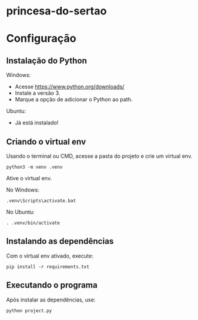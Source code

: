 # princesa-do-sertao

# Configuração

## Instalação do Python

Windows:

* Acesse https://www.python.org/downloads/
* Instale a versão 3.
* Marque a opção de adicionar o Python ao path.

Ubuntu:

* Já está instalado!

## Criando o virtual env

Usando o terminal ou CMD, acesse a pasta do projeto e crie um virtual env.

```
python3 -m venv .venv
```

Ative o virtual env.

No Windows:
```
.venv\Scripts\activate.bat
```


No Ubuntu:
```
. .venv/bin/activate
```


## Instalando as dependências
Com o virtual env ativado, execute:

```
pip install -r requirements.txt
```

## Executando o programa
Após instalar as dependências, use:
```
python project.py
```